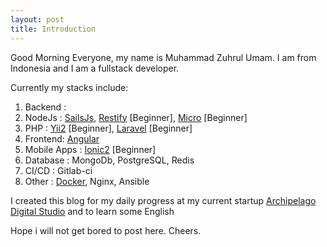 ```yaml
---
layout: post
title: Introduction
---
```


Good Morning Everyone, my name is Muhammad Zuhrul Umam. I am from Indonesia and I am a fullstack developer. 

Currently my stacks include:
1. Backend : 
  1. NodeJs : [SailsJs](https://sailsjs.com/), [Restify](http://restify.com/) [Beginner], [Micro](https://github.com/zeit/micro) [Beginner]
  2. PHP : [Yii2](http://www.yiiframework.com/doc-2.0/guide-index.html) [Beginner], [Laravel](https://laravel.com/) [Beginner]
2. Frontend: [Angular](https://angular.io/)
3. Mobile Apps : [Ionic2](https://ionicframework.com/) [Beginner]
4. Database : MongoDb, PostgreSQL, Redis
5. CI/CD : Gitlab-ci
6. Other : [Docker](https://www.docker.com/), Nginx, Ansible 

I created this blog for my daily progress at my current startup [Archipelago Digital Studio](https://archipelago-ds.com) and to learn some English

Hope i will not get bored to post here. 
Cheers.